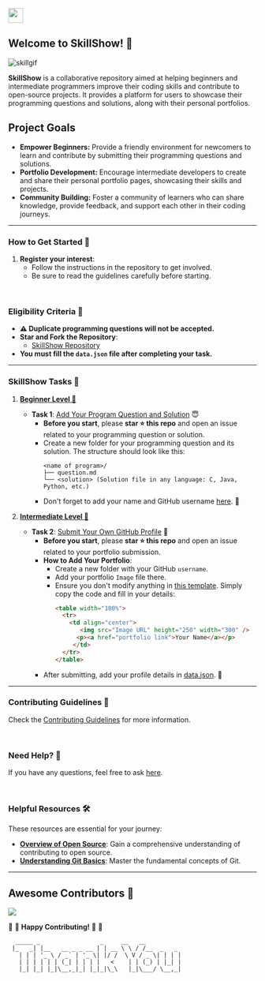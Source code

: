 <a href="https://github.com/Kushal997-das/SkillShow/">
  <img align='center' height="30" src="https://img.shields.io/badge/SkillShow-Project-orange.svg?&style=for-the-badge&logo=KD&logoColor=blue" />
</a> <br>

## Welcome to SkillShow! 🎉

<p align="center"> 
  
![skillgif](https://github.com/user-attachments/assets/ec975c3c-5512-4ae8-bcbb-506f74e81b6e) 
</p>

**SkillShow** is a collaborative repository aimed at helping beginners and intermediate programmers improve their coding skills and contribute to open-source projects. It provides a platform for users to showcase their programming questions and solutions, along with their personal portfolios.

## Project Goals

- **Empower Beginners:** Provide a friendly environment for newcomers to learn and contribute by submitting their programming questions and solutions.
- **Portfolio Development:** Encourage intermediate developers to create and share their personal portfolio pages, showcasing their skills and projects.
- **Community Building:** Foster a community of learners who can share knowledge, provide feedback, and support each other in their coding journeys.


---

### How to Get Started 🚀

1. **Register your interest**: 
   - Follow the instructions in the repository to get involved.
   - Be sure to read the guidelines carefully before starting.

<br>

### Eligibility Criteria 🚫

- **⚠️ Duplicate programming questions will not be accepted.**
- **Star and Fork the Repository**:
  - [SkillShow Repository](https://github.com/Kushal997-das/SkillShow)
- **You must fill the `data.json` file after completing your task.**

---

### SkillShow Tasks 🌈

1. **[Beginner Level 📁](https://github.com/Kushal997-das/SkillShow/tree/main/Beginner%20Level%20%F0%9F%93%81)**
   - **Task 1**: [Add Your Program Question and Solution](https://github.com/Kushal997-das/SkillShow/tree/main/Beginner%20Level%20%F0%9F%93%81) 😇
     - **Before you start**, please **star ⭐ this repo** and open an issue related to your programming question or solution.
     - Create a new folder for your programming question and its solution. The structure should look like this:
       ```
       <name of program>/
       ├── question.md
       └── <solution> (Solution file in any language: C, Java, Python, etc.)
       ```
     - Don't forget to add your name and GitHub username [here](https://github.com/Kushal997-das/SkillShow/blob/main/Beginner%20Level%20%F0%9F%93%81/data.json). 📝

2. **[Intermediate Level 📁](https://github.com/Kushal997-das/SkillShow/tree/main/Intermediate%20Level%20%F0%9F%93%81)**
   - **Task 2**: [Submit Your Own GitHub Profile](https://github.com/Kushal997-das/SkillShow/tree/main/Intermediate%20Level%20%F0%9F%93%81) 📄
     - **Before you start**, please **star ⭐ this repo** and open an issue related to your portfolio submission.
     - **How to Add Your Portfolio**:
       - Create a new folder with your GitHub `username`.
       - Add your portfolio `Image` file there.
       - Ensure you don't modify anything in [this template](https://github.com/Kushal997-das/SkillShow/blob/main/Intermediate%20Level%20%F0%9F%93%81/README.md). Simply copy the code and fill in your details:
         ```html
         <table width="100%">
           <tr>
             <td align="center">
                <img src="Image URL" height="250" width="300" />
               <p><a href="portfolio link">Your Name</a></p>
              </td>
           </tr>
         </table>
         ```
     - After submitting, add your profile details in [data.json](https://github.com/Kushal997-das/SkillShow/blob/main/Intermediate%20Level%20%F0%9F%93%81/data.json). 📅

---

### Contributing Guidelines 🤝

Check the [Contributing Guidelines](https://github.com/Kushal997-das/SkillShow/blob/main/CONTRIBUTING.md) for more information.

<br>

### Need Help? 🤔

If you have any questions, feel free to ask [here](https://github.com/Kushal997-das/SkillShow/discussions/categories/q-a).

<br>

### Helpful Resources 🛠️

These resources are essential for your journey:

- **[Overview of Open Source](https://kushaldas.hashnode.dev/hacktoberfest-everything-you-need-to-know)**: Gain a comprehensive understanding of contributing to open source.
- **[Understanding Git Basics](https://kushaldas.hashnode.dev/essential-git-commands-a-beginners-guide-to-version-control)**: Master the fundamental concepts of Git.

---

## Awesome Contributors 🌟

<a href="https://github.com/Kushal997-das/SkillShow/graphs/contributors">
  <img src="https://contrib.rocks/image?repo=Kushal997-das/SkillShow" />
</a>


:tada: :confetti_ball: **Happy Contributing!** :confetti_ball: :tada:


```
  _____ _                 _     __   __          
 |_   _| |__   __ _ _ __ | | __ \ \ / /__  _   _ 
   | | | '_ \ / _` | '_ \| |/ /  \ V / _ \| | | |
   | | | | | | (_| | | | |   <    | | (_) | |_| |
   |_| |_| |_|\__,_|_| |_|_|\_\   |_|\___/ \__,_|
```

